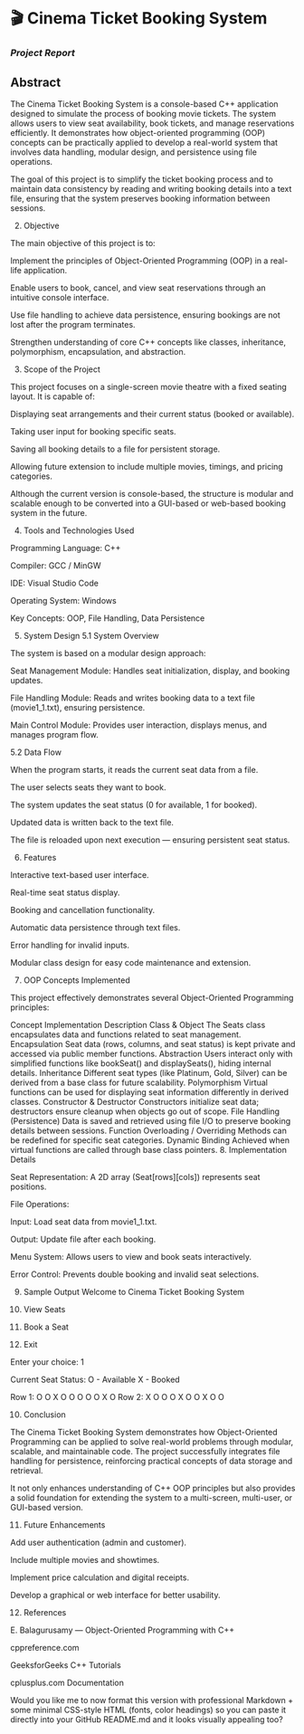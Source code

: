 <h1><b>🎬 Cinema Ticket Booking System </b></h1>
<h3><i><b>Project Report</b></i></h3>
<h2><b>Abstract</b></h2>

The Cinema Ticket Booking System is a console-based C++ application designed to simulate the process of booking movie tickets. The system allows users to view seat availability, book tickets, and manage reservations efficiently. It demonstrates how object-oriented programming (OOP) concepts can be practically applied to develop a real-world system that involves data handling, modular design, and persistence using file operations.

The goal of this project is to simplify the ticket booking process and to maintain data consistency by reading and writing booking details into a text file, ensuring that the system preserves booking information between sessions.

2. Objective

The main objective of this project is to:

Implement the principles of Object-Oriented Programming (OOP) in a real-life application.

Enable users to book, cancel, and view seat reservations through an intuitive console interface.

Use file handling to achieve data persistence, ensuring bookings are not lost after the program terminates.

Strengthen understanding of core C++ concepts like classes, inheritance, polymorphism, encapsulation, and abstraction.

3. Scope of the Project

This project focuses on a single-screen movie theatre with a fixed seating layout. It is capable of:

Displaying seat arrangements and their current status (booked or available).

Taking user input for booking specific seats.

Saving all booking details to a file for persistent storage.

Allowing future extension to include multiple movies, timings, and pricing categories.

Although the current version is console-based, the structure is modular and scalable enough to be converted into a GUI-based or web-based booking system in the future.

4. Tools and Technologies Used

Programming Language: C++

Compiler: GCC / MinGW

IDE: Visual Studio Code

Operating System: Windows

Key Concepts: OOP, File Handling, Data Persistence

5. System Design
5.1 System Overview

The system is based on a modular design approach:

Seat Management Module: Handles seat initialization, display, and booking updates.

File Handling Module: Reads and writes booking data to a text file (movie1_1.txt), ensuring persistence.

Main Control Module: Provides user interaction, displays menus, and manages program flow.

5.2 Data Flow

When the program starts, it reads the current seat data from a file.

The user selects seats they want to book.

The system updates the seat status (0 for available, 1 for booked).

Updated data is written back to the text file.

The file is reloaded upon next execution — ensuring persistent seat status.

6. Features

Interactive text-based user interface.

Real-time seat status display.

Booking and cancellation functionality.

Automatic data persistence through text files.

Error handling for invalid inputs.

Modular class design for easy code maintenance and extension.

7. OOP Concepts Implemented

This project effectively demonstrates several Object-Oriented Programming principles:

Concept	Implementation Description
Class & Object	The Seats class encapsulates data and functions related to seat management.
Encapsulation	Seat data (rows, columns, and seat status) is kept private and accessed via public member functions.
Abstraction	Users interact only with simplified functions like bookSeat() and displaySeats(), hiding internal details.
Inheritance	Different seat types (like Platinum, Gold, Silver) can be derived from a base class for future scalability.
Polymorphism	Virtual functions can be used for displaying seat information differently in derived classes.
Constructor & Destructor	Constructors initialize seat data; destructors ensure cleanup when objects go out of scope.
File Handling (Persistence)	Data is saved and retrieved using file I/O to preserve booking details between sessions.
Function Overloading / Overriding	Methods can be redefined for specific seat categories.
Dynamic Binding	Achieved when virtual functions are called through base class pointers.
8. Implementation Details

Seat Representation: A 2D array (Seat[rows][cols]) represents seat positions.

File Operations:

Input: Load seat data from movie1_1.txt.

Output: Update file after each booking.

Menu System: Allows users to view and book seats interactively.

Error Control: Prevents double booking and invalid seat selections.

9. Sample Output
Welcome to Cinema Ticket Booking System

1. View Seats
2. Book a Seat
3. Exit

Enter your choice: 1

Current Seat Status:
O - Available   X - Booked

Row 1: O O X O O O O O X O
Row 2: X O O O X O O X O O

10. Conclusion

The Cinema Ticket Booking System demonstrates how Object-Oriented Programming can be applied to solve real-world problems through modular, scalable, and maintainable code.
The project successfully integrates file handling for persistence, reinforcing practical concepts of data storage and retrieval.

It not only enhances understanding of C++ OOP principles but also provides a solid foundation for extending the system to a multi-screen, multi-user, or GUI-based version.

11. Future Enhancements

Add user authentication (admin and customer).

Include multiple movies and showtimes.

Implement price calculation and digital receipts.

Develop a graphical or web interface for better usability.

12. References

E. Balagurusamy — Object-Oriented Programming with C++

cppreference.com

GeeksforGeeks C++ Tutorials

cplusplus.com Documentation

Would you like me to now format this version with professional Markdown + some minimal CSS-style HTML (fonts, color headings) so you can paste it directly into your GitHub README.md and it looks visually appealing too?
